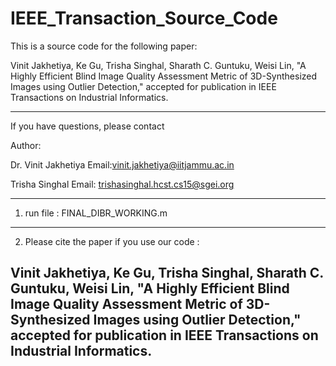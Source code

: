 # IEEE_Transaction_Source_Code

This is a source code for the following paper:

Vinit Jakhetiya, Ke Gu, Trisha Singhal, Sharath C. Guntuku, Weisi Lin, "A Highly Efficient Blind Image Quality Assessment Metric of 3D-Synthesized Images using Outlier Detection," accepted for publication in IEEE Transactions on Industrial Informatics.

---------------------------------------------------------------------------
If you have questions, please contact 

Author:

Dr. Vinit Jakhetiya
Email:vinit.jakhetiya@iitjammu.ac.in

Trisha Singhal
Email: trishasinghal.hcst.cs15@sgei.org

---------------------------------------------------------------------------

1) run file : FINAL_DIBR_WORKING.m


---------------------------------------------------------------------------

2) Please cite the paper if you use our code :

Vinit Jakhetiya, Ke Gu, Trisha Singhal, Sharath C. Guntuku, Weisi Lin, "A Highly Efficient Blind Image Quality Assessment Metric of 3D-Synthesized Images using Outlier Detection," accepted for publication in IEEE Transactions on Industrial Informatics.
---------------------------------------------------------------------------

